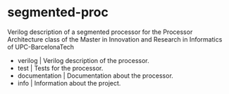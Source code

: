 segmented-proc
==============

Verilog description of a segmented processor for the Processor Architecture class of the Master in Innovation and Research in Informatics of UPC-BarcelonaTech

* verilog		| Verilog description of the processor.
* test			| Tests for the processor.
* documentation		| Documentation about the processor.
* info			| Information about the project.
